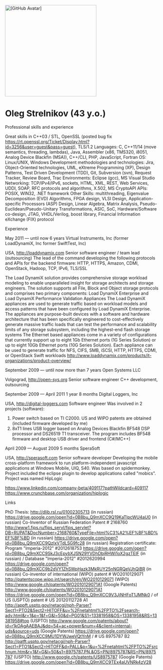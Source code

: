 ﻿<img src="https://avatars3.githubusercontent.com/u/3495089" height="300" alt="[GitHub Avatar]" />

Oleg Strelnikov (43 y.o.)
=========================

Professional skills and experience

Great skills in C++03 / STL, OpenSSL (posted bug fix https://rt.openssl.org/Ticket/Display.html?id=3256&user=guest&pass=guest), TLS/1.2
Languages: C, C++11/14 (move semantics, threading, lambdas), Java, Assembler (x86, TMS320, i8051, Analog Device Blackfin (MSA)), C++/CLI, PHP, JavaScript, Fortran
OS: Linux/UNIX, Windows
Development methodologies and technologies: Jira, Object-Oriented technologies, UML, eXtreme Programming (XP), Design Patterns, Test Driven Development (TDD), Git, Subversion (svn), Request Tracker, Review Board, Trac
Environments: Eclipse (gcc), MS Visual Studio
Networking: TCP/IPv4/IPv6, sockets, HTML, XML, REST, Web Services, UDDI, SOAP, RFC protocols and algorithms, X.502, MS CryptoAPI
APIs: POSIX, WIN32, .NET framework
Other Skills: multithreading, Eigenvalue Decomposition (EVD) Algorithms, FPGA design, VLSI Design, Application-specific Processors (ASP) Design, Linear Algebra, Matrix Analysis, Pseudo-Euclidean/Pseudo-Unitary Transformations, ASIC, SoC, Hardware/Software co-design, JTAG, VHDL/Verilog, boost library, Financial Information eXchange (FIX) protocol


Experience

May 2011 — until now 
6 years
Virtual Instruments, Inc (former LoadDynamiX, Inc former SwiftTest, Inc)

USA, http://loaddynamix.com
Senior software engineer / team lead (outsourcing)
The lead of the command developing the following protocols and APIs for the backend firmware:
HTTP, HTTPS, Amazon, CDMI, OpenStack, Hadoop, TCP, IPv6, TLS/SSL

The Load DynamiX solution provides comprehensive storage workload modeling to enable unparalleled insight for storage architects and storage engineers. The solution supports all File, Block and Object storage protocols and comprises two primary components: Load DynamiX Enterprise and Load DynamiX Performance Validation Appliances
The Load DynamiX appliances are used to generate traffic based on workload models and access patterns that have been configured by Load DynamiX Enterprise. The appliances are purpose-built devices with a software and hardware architecture that has been specifically engineered to cost-effectively generate massive traffic loads that can test the performance and scalability limits of any storage subsystem, including the highest-end flash storage systems
The Ethernet based appliances come in a variety of configurations that currently support up to eight 1Gb Ethernet ports (1G Series Solution) or up to eight 10Gb Ethernet ports (10G Series Solution). Each appliance can be used to generate traffic for NFS, CIFS, SMB, iSCSI, HTTP, HTTPS, CDMI, or OpenStack Swift workloads
http://www.loaddynamix.com/products/it-organizations/product-overview/

September 2009 — until now 
more than 7 years
Open Systems LLC

Volgograd, http://open-sys.org
Senior software engineer
C++ development, outsourcing

September 2009 — April 2011
1 year 8 months
Digital Loggers, Inc

USA, http://digital-loggers.com
Software engineer
Was involved in 2 projects (software):
1. Power switch based on TI C2000. US and WIPO patents are obtained (included firmware developed by me)
2. 8xT1 lines USB logger based on Analog Devices Blackfin BF548 DSP processor and DS26519 T1 transceiver. The program includes BF548 firmware and desktop USB driver and frontend (C#/MC++)

April 2009 — August 2009
5 months
SperaSoft

USA, http://sperasoft.com
Senior software developer
Developing the mobile cross-platform framework to run platform-independent javascript applications at Windows Mobile, UIQ, S40. Was based on spidermonkey. Project included the eclipse plugin to develop applications called "mobics". Project was named HipLogic

https://www.linkedin.com/company-beta/409117?pathWildcard=409117
https://www.crunchbase.com/organization/hiplogic


Links

PhD Thesis: http://dlib.rsl.ru/01002305713 (in russian) https://drive.google.com/open?id=0B8bu_Q9mXCC9Q19KaTlpcWU4aU0 (in russian)
Co-Inventor of Russian Federation Patent # 2168760 http://www1.fips.ru/fips_servl/fips_servlet?DB=RUPAT&DocNumber=2168760&TypeFile=html%C3%A2%EF%BF%BD%EF%BF%BD (in russian) https://drive.google.com/open?id=0B8bu_Q9mXCC9QzIxVTdLSG9fc28 (in russian)
Registration certificate: Program "Imperia-2012" #2012618753 https://drive.google.com/open?id=0B8bu_Q9mXCC9SkJ3cEpvbXJSN29YVDhDbjRHWi1oX2gzTElF (in russian) / Database "Imperia-2012" #2012620994 https://drive.google.com/open?id=0B8bu_Q9mXCC9b2dVY1ZhSWpHazk3MkRUY25nNGRQeVJhQjBR (in russian)
Co-inventor of international (WIPO) patent # WO2010129071 http://patentscope.wipo.int/search/en/WO2010129071 (WIPO) http://www.google.ch/patents/WO2010129071A1 (Google Patents) http://www.google.ch/patents/WO2010129071A1 https://drive.google.com/open?id=0B8bu_Q9mXCC9V3JjNHFoT1JMNk0 / of US (USPTO) patent # US 20120112728 A1 http://appft.uspto.gov/netacgi/nph-Parser?Sect1=PTO2&Sect2=HITOFF&u=%2Fnetahtml%2FPTO%2Fsearch-adv.html&r=1&p=1&f=G&l=50&d=PG01&S1=13381958&OS=13381958&RS=13381958#top (USPTO) http://www.google.com/patents/about?id=r1kOAgAAEBAJ&dq=54+ac+power&num=4&client=internal-uds&source=uds (Google Patents) https://drive.google.com/open?id=0B8bu_Q9mXCC9MU1DYWJweVQtYnM / # US 8975787 B2 http://patft.uspto.gov/netacgi/nph-Parser?Sect1=PTO1&Sect2=HITOFF&d=PALL&p=1&u=%2Fnetahtml%2FPTO%2Fsrchnum.htm&r=1&f=G&l=50&s1=8975787.PN.&OS=PN/8975787&RS=PN/8975787 (USPTO) http://www.google.ch/patents/US8975787 (Google Patents) https://drive.google.com/open?id=0B8bu_Q9mXCC9TEx4aUVNRk4zV28
